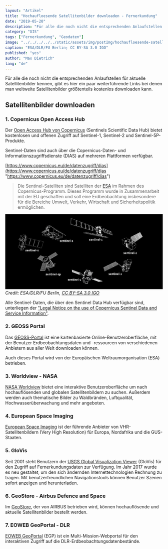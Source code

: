 ```yaml
---
layout: "Artikel"
title: "Hochaufloesende Satellitenbilder downloaden - Fernerkundung"
date: "2019-05-20"
description: "Für alle die noch nicht die entsprechenden Anlaufstellen für aktuelle Satellitenbilder kennen, gibt es hier ein paar weiterführende Links bei denen man weltweite Satellitenbilder größtenteils kostenlos downloaden kann."
category: "GIS"
tags: ["Fernerkundung", "Geodaten"]
image: "../../../../../static/assets/img/postImg/hochaufloesende-satellitenbilder-downloaden.jpg"
caption: "ESA/DLR/FU Berlin; CC BY-SA 3.0 IGO"
published: "yes"
author: "Max Dietrich"
lang: "de"
---
```


Für alle die noch nicht die entsprechenden Anlaufstellen für aktuelle Satellitenbilder kennen, gibt es hier ein paar weiterführende Links bei denen man weltweite Satellitenbilder größtenteils kostenlos downloaden kann.

## Satellitenbilder downloaden

### 1\. Copernicus Open Access Hub

Der [Open Access Hub von Copernicus](https://scihub.copernicus.eu/dhus "Open Access Hub von Copernicus") (Sentinels Scientific Data Hub) bietet kostenlosen und offenen Zugriff auf Sentinel-1, Sentinel-2 und Sentinel-5P-Produkte.

Sentinel-Daten sind auch über die Copernicus-Daten- und Informationszugriffsdienste (DIAS) auf mehreren Plattformen verfügbar.

[https://www.copernicus.eu/de/datenzugriff/dias](https://www.copernicus.eu/de/datenzugriff/dias "https://www.copernicus.eu/de/datenzugriff/dias")

> Die Sentinel-Satelliten sind Satelliten der [ESA](https://www.esa.int/ESA "ESA") im Rahmen des Copernicus-Programm. Dieses Programm wurde in Zusammenarbeit mit der EU geschaffen und soll eine Erdbeobachtung insbesondere für die Bereiche Umwelt, Verkehr, Wirtschaft und Sicherheitspolitik ermöglichen.

![Copernicus Satelliten](./sentinel-satellites-copernicus-programme-1-678x322.png "Copernicus Satelliten")
_Credit: ESA/DLR/FU Berlin, [CC BY-SA 3.0 IGO](https://creativecommons.org/licenses/by-sa/3.0/igo/ "CC BY-SA 3.0 IGO")_

Alle Sentinel-Daten, die über den Sentinel Data Hub verfügbar sind, unterliegen der ["Legal Notice on the use of Copernicus Sentinel Data and Service Information"](https://sentinels.copernicus.eu/documents/247904/690755/Sentinel_Data_Legal_Notice "Legal Notice on the use of Copernicus Sentinel Data and Service Information").

### 2\. GEOSS Portal

Das [GEOSS-Portal](http://www.geoportal.org/ "GEOSS-Portal") ist eine kartenbasierte Online-Benutzeroberfläche, mit der Benutzer Erdbeobachtungsdaten und -ressourcen von verschiedenen Anbietern aus aller Welt downloaden können.

Auch dieses Portal wird von der Europäischen Weltraumorganisation (ESA) betrieben.

### 3\. Worldview - NASA

[NASA Worldview](https://worldview.earthdata.nasa.gov/ "NASA Worldview") bietet eine interaktive Benutzeroberfläche um nach hochauflösenden und globalen Satellitenbildern zu suchen. Außerdem werden auch thematische Bilder zu Waldbränden, Luftqualität, Hochwasserüberwachung und mehr angeboten.

### 4\. European Space Imaging

[European Space Imaging](https://www.euspaceimaging.com/ "European Space Imaging") ist der führende Anbieter von VHR-Satellitenbildern (Very High Resolution) für Europa, Nordafrika und die GUS-Staaten.

### 5\. GloVis

Seit 2001 steht Benutzern der [USGS Global Visualization Viewer](https://glovis.usgs.gov/ "USGS Global Visualization Viewer") (GloVis) für den Zugriff auf Fernerkundungsdaten zur Verfügung. Im Jahr 2017 wurde es neu gestaltet, um den sich ändernden Internettechnologien Rechnung zu tragen. Mit benutzerfreundlichen Navigationstools können Benutzer Szenen sofort anzeigen und herunterladen.

### 6\. GeoStore - Airbus Defence and Space

Im [GeoStore](https://www.intelligence-airbusds.com/geostore/ "GeoStore"), der von AIRBUS betrieben wird, können hochauflösende und aktuelle Satellitenbilder bestellt werden.

### 7\. EOWEB GeoPortal - DLR

[EOWEB GeoPortal](https://eoweb.dlr.de/egp/ "EOWEB GeoPortal") (EGP) ist ein Multi-Mission-Webportal für den interaktiven Zugriff auf die DLR-Erdbeobachtungsdatenbestände.